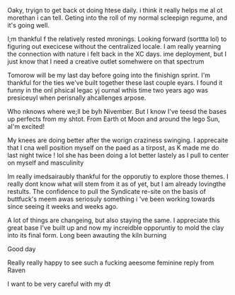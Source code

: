 Oaky, tryign to get back ot doing htese daily. i think it really helps me al ot morethan i can tell. Geting into the roll of my normal scleepign regume, and it's going well.

I;m thankful f the relatively rested mronings. Looking forward (sorttta lol) to figuring out execicese without the centralized locale. I am really yearning the connection with nature i felt back in the XC days.
ime deployment, but I just know that I need a creative outlet somehwere on that spectrum

Tomorow will be my last day before going into the finishign sprint. I'm thankful for the ties we've built together these last couple eyars. I found it funny in the onl phsical legac yj ournal wthis time two years ago was presiceuyl when  perisnally ahcallenges arpose.

Who nknows where we;ll be byh Nivember. But I know I've teesd the bases up perfects from my shtot. From Earth ot Moon and around the lego Sun, aI'm excited!

My knees are doing better after the worign craziness swinging. I apprecaite that I cna well position myself on the paed as a tirpost, as K made me do last night twice ! lol she has been doing a lot better lastely as I pull to center on myself and masculinity

Im really imedsairaubly thankful for the opporutiy to explore those themes. I really dont know what will stem from it as of yet, but I am already lovingthe restults. The confidence to pull the Syndicate re-site on the basis of buttfuck's meem awas seriosuly something i 've been working towards since seeing it weeks and weeks ago.

A lot of things are changeing, but also staying the same. I appreciate this great base I've built up and now my increidble opporuntiy to mold the clay into its final form. Long been awauting the kiln burning

Good day 

Really really happy to see such a fucking aeesome feminine reply from Raven

I want to be very careful with my dt
